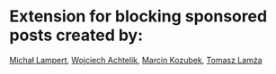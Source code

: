 # Extension for blocking sponsored posts created by:
[Michał Lampert](https://github.com/michlampert), [Wojciech Achtelik](https://github.com/WojtAcht), [Marcin Kozubek](https://github.com/KartonM), [Tomasz Lamża](https://github.com/tmek1244)
